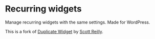 Recurring widgets
=================

Manage recurring widgets with the same settings. Made for WordPress.

This is a fork of [Duplicate Widget](https://wordpress.org/plugins/duplicate-widget/) by [Scott Reilly](https://profiles.wordpress.org/coffee2code/).
